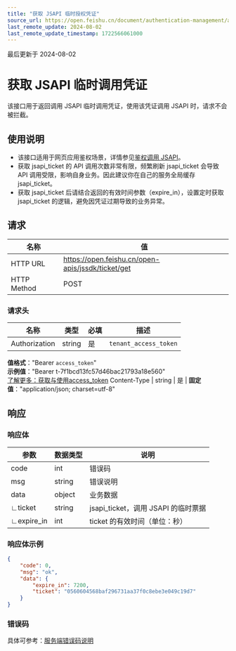 ```yaml
---
title: "获取 JSAPI 临时授权凭证"
source_url: https://open.feishu.cn/document/authentication-management/access-token/authorization
last_remote_update: 2024-08-02
last_remote_update_timestamp: 1722566061000
---
```

最后更新于 2024-08-02

# 获取 JSAPI 临时调用凭证

该接口用于返回调用 JSAPI 临时调用凭证，使用该凭证调用 JSAPI 时，请求不会被拦截。

## 使用说明

- 该接口适用于网页应用鉴权场景，详情参见[鉴权调用 JSAPI](https://open.feishu.cn/document/uYjL24iN/uEzM4YjLxMDO24SMzgjN)。
- 获取 jsapi_ticket 的 API 调用次数非常有限，频繁刷新 jsapi_ticket 会导致 API 调用受限，影响自身业务。因此建议你在自己的服务全局缓存 jsapi_ticket。
- 获取 jsapi_ticket 后请结合返回的有效时间参数（expire_in），设置定时获取 jsapi_ticket 的逻辑，避免因凭证过期导致的业务异常。

## 请求
名称 | 值
---|---
HTTP URL | https://open.feishu.cn/open-apis/jssdk/ticket/get
HTTP Method | POST

### 请求头

名称 | 类型 | 必填 | 描述
--- | --- | --- | ---
Authorization | string | 是 | `tenant_access_token`  
**值格式**："Bearer `access_token`"  
**示例值**："Bearer t-7f1bcd13fc57d46bac21793a18e560"  
 [了解更多：获取与使用access_token](https://open.feishu.cn/document/ukTMukTMukTM/uMTNz4yM1MjLzUzM)
Content-Type | string | 是 | **固定值**："application/json; charset=utf-8"

## 响应

### 响应体

| 参数         | 数据类型           | 说明      |
| --------- | ---------------  | -------  |
|code|int|错误码|
|msg|string|错误说明|
|data|object|业务数据|
|∟ticket|string|jsapi_ticket，调用 JSAPI 的临时票据||
|∟expire_in|int|ticket 的有效时间（单位：秒）|

### 响应体示例

```json
{
    "code": 0,
    "msg": "ok",
    "data": {
        "expire_in": 7200,
        "ticket": "0560604568baf296731aa37f0c8ebe3e049c19d7"
    }
}
```

### 错误码

具体可参考：[服务端错误码说明](https://open.feishu.cn/document/ukTMukTMukTM/ugjM14COyUjL4ITN)
